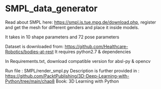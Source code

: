 # SMPL_data_generator
Read about SMPL here: https://smpl.is.tue.mpg.de/download.php, register 
and get the mesh for different genders and place it inside models. 

It takes in 10 shape parameters and 72 pose parameters 

Dataset is downloaded from: https://github.com/Healthcare-Robotics/bodies-at-rest
It requires python2.7 & dependencies 

In Requirements.txt, download compatible version for absl-py & opencv 


Run file : SMPL/render_smpl.py 
Description is further provided in : https://github.com/PacktPublishing/3D-Deep-Learning-with-Python/tree/main/chap8
Book: 3D Learning with Python
